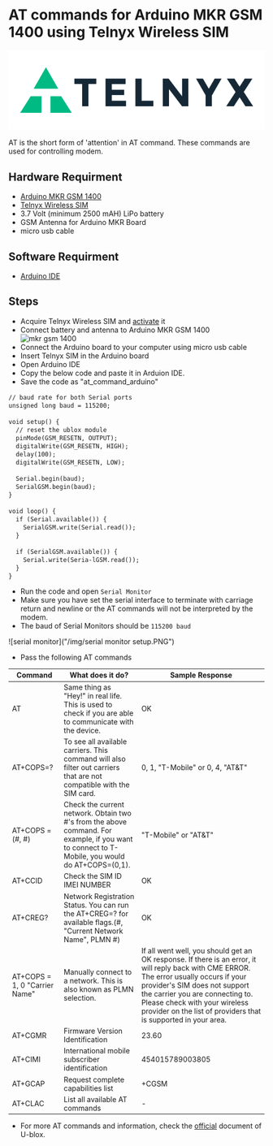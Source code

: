 # AT commands for Arduino MKR GSM 1400 using Telnyx Wireless SIM

![Telnyx](https://github.com/team-telnyx/devrel/blob/main/assets/img/logo-dark.png?raw=true)

AT is the short form of 'attention' in AT command. These commands are used for controlling modem.

## Hardware Requirment

- [Arduino MKR GSM 1400](https://docs.arduino.cc/hardware/mkr-gsm-1400)
- [Telnyx Wireless SIM](https://developers.telnyx.com/docs/v2/wireless/quickstarts/wireless-setup)
- 3.7 Volt (minimum 2500 mAH) LiPo battery
- GSM Antenna for Arduino MKR Board
- micro usb cable


## Software Requirment
- [Arduino IDE](https://www.arduino.cc/en/software)


## Steps
- Acquire Telnyx Wireless SIM and [activate](https://developers.telnyx.com/docs/v2/wireless/quickstarts/wireless-setup) it
- Connect battery and antenna to Arduino MKR GSM 1400
![mkr gsm 1400](https://docs.arduino.cc/static/f890641fd6709a56c71c103a43e800ba/ABX00018-pinout.png)
- Connect the Arduino board to your computer using micro usb cable
- Insert Telnyx SIM in the Arduino board
- Open Arduino IDE 
- Copy the below code and paste it in Arduion IDE.
- Save the code as "at_command_arduino"

```
// baud rate for both Serial ports
unsigned long baud = 115200;

void setup() {
  // reset the ublox module
  pinMode(GSM_RESETN, OUTPUT);
  digitalWrite(GSM_RESETN, HIGH);
  delay(100);
  digitalWrite(GSM_RESETN, LOW);

  Serial.begin(baud);
  SerialGSM.begin(baud);
}

void loop() {
  if (Serial.available()) {
    SerialGSM.write(Serial.read());
  }

  if (SerialGSM.available()) {
    Serial.write(Seria-lGSM.read());
  }
}

```
- Run the code and open `Serial Monitor`
- Make sure you have set the serial interface to terminate with carriage return and newline or the AT commands will not be interpreted by the modem.
- The baud of Serial Monitors should be `115200 baud`

![serial monitor]("/img/serial monitor setup.PNG")

- Pass the following AT commands

| Command | What does it do? |Sample Response |
| ------- | -------- | ------ |
| AT | Same thing as "Hey!" in real life. This is used to check if you are able to communicate with the device.|OK|
|AT+COPS=?|To see all available carriers. This command will also filter out carriers that are not compatible with the SIM card.|0, 1, "T-Mobile" or 0, 4, "AT&T"|
|AT+COPS = (#, #)|Check the current network. Obtain two #'s from the above command. For example, if you want to connect to T-Mobile, you would do AT+COPS=(0,1).|"T-Mobile" or "AT&T"|
|AT+CCID|Check the SIM ID IMEI NUMBER|OK|
|AT+CREG?|Network Registration Status. You can run the AT+CREG=? for available flags.(#, "Current Network Name", PLMN #)|OK|
|AT+COPS = 1, 0 "Carrier Name"|Manually connect to a network. This is also known as PLMN selection.|If all went well, you should get an OK response. If there is an error, it will reply back with CME ERROR. The error usually occurs if your provider's SIM does not support the carrier you are connecting to. Please check with your wireless provider on the list of providers that is supported in your area.|
|AT+CGMR|Firmware Version Identification|23.60|
|AT+CIMI| International mobile subscriber identification| 454015789003805|
|AT+GCAP|Request complete capabilities list|+CGSM|
|AT+CLAC|List all available AT commands|-|


- For more AT commands and information, check the [official](https://content.u-blox.com/sites/default/files/u-blox-CEL_ATCommands_UBX-13002752.pdf) document of U-blox.